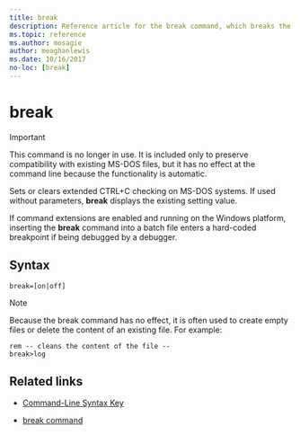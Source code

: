 ```yaml
---
title: break
description: Reference article for the break command, which breaks the mirrored volume with focus into two simple volumes.
ms.topic: reference
ms.author: mosagie
author: meaghanlewis
ms.date: 10/16/2017
no-loc: [break]
---
```


# break

> [!IMPORTANT]
> This command is no longer in use. It is included only to preserve compatibility with existing MS-DOS files, but it has no effect at the command line because the functionality is automatic.

Sets or clears extended CTRL+C checking on MS-DOS systems. If used without parameters, **break** displays the existing setting value.

If command extensions are enabled and running on the Windows platform, inserting the **break** command into a batch file enters a hard-coded breakpoint if being debugged by a debugger.

## Syntax

```
break=[on|off]
```

> [!NOTE]
> Because the break command has no effect, it is often used to create empty files or delete the content of an existing file. For example:

```
rem -- cleans the content of the file --
break>log
```

## Related links

- [Command-Line Syntax Key](command-line-syntax-key.md)

- [break command](break.md)
